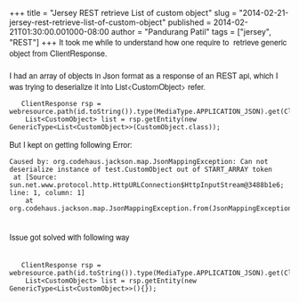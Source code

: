 +++
title = "Jersey REST retrieve List of custom object"
slug = "2014-02-21-jersey-rest-retrieve-list-of-custom-object"
published = 2014-02-21T01:30:00.001000-08:00
author = "Pandurang Patil"
tags = ["jersey", "REST"]
+++
<span
style="font-family: Helvetica Neue, Arial, Helvetica, sans-serif;">It
took me while to understand how one require to  retrieve generic object
from ClientResponse.</span>  
<span
style="font-family: Helvetica Neue, Arial, Helvetica, sans-serif;">  
</span> <span
style="font-family: Helvetica Neue, Arial, Helvetica, sans-serif;">I had
an array of objects in Json format as a response of an REST api, which I
was trying to deserialize it into List&lt;CustomObject&gt;
refer.</span>  
  

       ClientResponse rsp = webresource.path(id.toString()).type(MediaType.APPLICATION_JSON).get(ClientResponse.class);
        List<CustomObject> list = rsp.getEntity(new GenericType<List<CustomObject>>(CustomObject.class));

  
  
<span
style="font-family: Helvetica Neue, Arial, Helvetica, sans-serif;">But I
kept on getting following Error:</span>  
  

    Caused by: org.codehaus.jackson.map.JsonMappingException: Can not deserialize instance of test.CustomObject out of START_ARRAY token
     at [Source: sun.net.www.protocol.http.HttpURLConnection$HttpInputStream@3488b1e6; line: 1, column: 1]
        at org.codehaus.jackson.map.JsonMappingException.from(JsonMappingException.java:163)

  
<span
style="font-family: Helvetica Neue, Arial, Helvetica, sans-serif;">  
</span> <span
style="font-family: Helvetica Neue, Arial, Helvetica, sans-serif;">Issue
got solved with following way</span>  
<span
style="font-family: Helvetica Neue, Arial, Helvetica, sans-serif;">  
</span>  

       ClientResponse rsp = webresource.path(id.toString()).type(MediaType.APPLICATION_JSON).get(ClientResponse.class);
        List<CustomObject> list = rsp.getEntity(new GenericType<List<CustomObject>>(){});

<span
style="font-family: Helvetica Neue, Arial, Helvetica, sans-serif;">  
</span> <span
style="font-family: Helvetica Neue, Arial, Helvetica, sans-serif;">  
</span>
